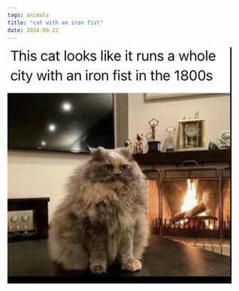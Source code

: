 ```yaml
---
tags: animals
title: "cat with an iron fist"
date: 2024-09-22
---
```




![catironfist](https://raw.githubusercontent.com/muneer78/muneer78.github.io/master/images/catironfist.png)